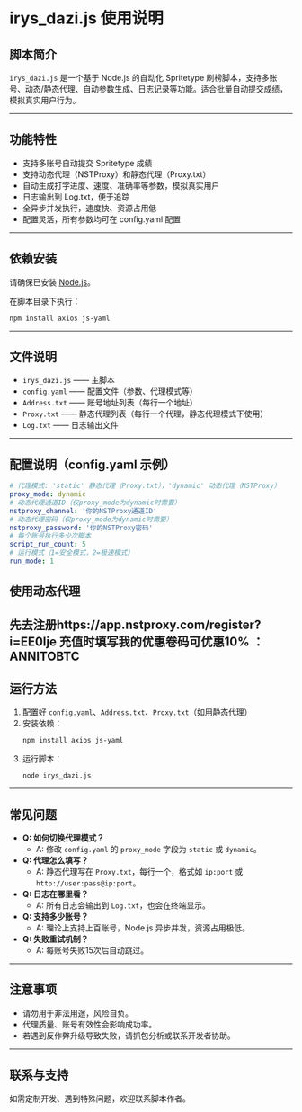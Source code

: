 # irys_dazi.js 使用说明

## 脚本简介

`irys_dazi.js` 是一个基于 Node.js 的自动化 Spritetype 刷榜脚本，支持多账号、动态/静态代理、自动参数生成、日志记录等功能。适合批量自动提交成绩，模拟真实用户行为。

---

## 功能特性
- 支持多账号自动提交 Spritetype 成绩
- 支持动态代理（NSTProxy）和静态代理（Proxy.txt）
- 自动生成打字进度、速度、准确率等参数，模拟真实用户
- 日志输出到 Log.txt，便于追踪
- 全异步并发执行，速度快、资源占用低
- 配置灵活，所有参数均可在 config.yaml 配置

---

## 依赖安装

请确保已安装 [Node.js](https://nodejs.org/)。

在脚本目录下执行：
```bash
npm install axios js-yaml
```

---

## 文件说明

- `irys_dazi.js`      —— 主脚本
- `config.yaml`       —— 配置文件（参数、代理模式等）
- `Address.txt`       —— 账号地址列表（每行一个地址）
- `Proxy.txt`         —— 静态代理列表（每行一个代理，静态代理模式下使用）
- `Log.txt`           —— 日志输出文件

---

## 配置说明（config.yaml 示例）

```yaml
# 代理模式: 'static' 静态代理（Proxy.txt），'dynamic' 动态代理（NSTProxy）
proxy_mode: dynamic
# 动态代理通道ID（仅proxy_mode为dynamic时需要）
nstproxy_channel: '你的NSTProxy通道ID'
# 动态代理密码（仅proxy_mode为dynamic时需要）
nstproxy_password: '你的NSTProxy密码'
# 每个账号执行多少次脚本
script_run_count: 5
# 运行模式（1=安全模式，2=极速模式）
run_mode: 1
```
## 使用动态代理
先去注册https://app.nstproxy.com/register?i=EE0Ije
充值时填写我的优惠卷码可优惠10% ：ANNITOBTC
---

## 运行方法

1. 配置好 `config.yaml`、`Address.txt`、`Proxy.txt`（如用静态代理）
2. 安装依赖：
   ```bash
   npm install axios js-yaml
   ```
3. 运行脚本：
   ```bash
   node irys_dazi.js
   ```

---

## 常见问题

- **Q: 如何切换代理模式？**
  - A: 修改 `config.yaml` 的 `proxy_mode` 字段为 `static` 或 `dynamic`。
- **Q: 代理怎么填写？**
  - A: 静态代理写在 `Proxy.txt`，每行一个，格式如 `ip:port` 或 `http://user:pass@ip:port`。
- **Q: 日志在哪里看？**
  - A: 所有日志会输出到 `Log.txt`，也会在终端显示。
- **Q: 支持多少账号？**
  - A: 理论上支持上百账号，Node.js 异步并发，资源占用极低。
- **Q: 失败重试机制？**
  - A: 每账号失败15次后自动跳过。

---

## 注意事项
- 请勿用于非法用途，风险自负。
- 代理质量、账号有效性会影响成功率。
- 若遇到反作弊升级导致失败，请抓包分析或联系开发者协助。

---

## 联系与支持
如需定制开发、遇到特殊问题，欢迎联系脚本作者。 